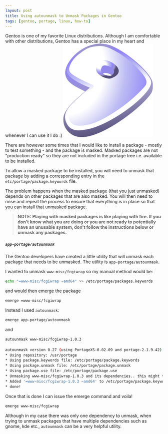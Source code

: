 ```yaml
---
layout: post
title: Using autounmask to Unmask Packages in Gentoo
tags: [gentoo, portage, linux, how-to]
---
```


Gentoo is one of my favorite Linux distributions. Although I am comfortable with other distributions, Gentoo has a special place in my heart and whenever I can use it I do :)
<img class="post-image" src="/files/gentoo.png" />

There are however some times that I would like to install a package - mostly to test something - and the package is masked. Masked packages are not "production ready" so they are not included in the portage tree i.e. available to be installed.

To allow a masked package to be installed, you will need to unmask that package by adding a corresponding entry in the `etc/portage/package.keywords` file.

The problem happens when the masked package (that you just unmasked) depends on other packages that are also masked. You will then need to rinse and repeat the process to ensure that everything is in place so that you can install that unmasked package.

> **NOTE: Playing with masked packages is like playing with fire. If you don't know what you are doing or you are not ready to potentially have an unusable system, don't follow the instructions below or unmask any packages.**

##### `app-portage/autounmask`

The Gentoo developers have created a little utility that will unmask each package that needs to be unmasked. The utility is `app-portage/autounmask`.

I wanted to unmask `www-misc/fcgiwrap` so my manual method would be:

```sh
echo "=www-misc/fcgiwrap ~amd64" >> /etc/portage/packages.keywords
```

and would then emerge the package

```sh
emerge =www-misc/fcgiwrap
```

Instead I used `autounmask`:

```sh
emerge app-portage/autounmask
```

and

```sh
autounmask www-misc/fcgiwrap-1.0.3

autounmask version 0.27 (using PortageXS-0.02.09 and portage-2.1.9.42)
* Using repository: /usr/portage
* Using package.keywords file: /etc/portage/package.keywords
* Using package.unmask file: /etc/portage/package.unmask
* Using package.use file: /etc/portage/package.use
* Unmasking www-misc/fcgiwrap-1.0.3 and its dependencies.. this might take a while..
* Added '=www-misc/fcgiwrap-1.0.3 ~amd64' to /etc/portage/package.keywords
* done!
```

Once that is done I can issue the emerge command and voila!

```sh
emerge www-misc/fcgiwrap
```

Although in my case there was only one dependency to unmask, when trying to unmask packages that have multiple dependencies such as gnome, kde etc., `autounmask` can be a very helpful utility.